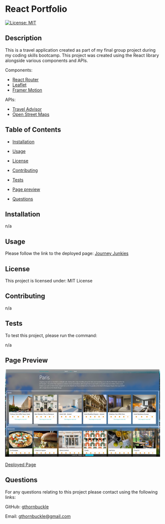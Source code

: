 # React Portfolio
[![License: MIT](https://img.shields.io/badge/License-MIT-yellow.svg)](https://opensource.org/licenses/MIT)

## Description

This is a travel application created as part of my final group project during my coding skills bootcamp. This project was created using the React library alongside various components and APIs.

Components:

* [React Router](https://reactrouter.com/en/main)
* [Leaflet](https://www.npmjs.com/package/leaflet)
* [Framer Motion](https://www.framer.com/motion/)

APIs:

* [Travel Advisor](https://rapidapi.com/apidojo/api/travel-advisor)
* [Open Street Maps](https://wiki.openstreetmap.org/wiki/API)

## Table of Contents

* [Installation](#installation)

* [Usage](#usage)

* [License](#license)

* [Contributing](#contributing)

* [Tests](#tests)

* [Page preview](#page-preview)

* [Questions](#questions)

## Installation

n/a

## Usage

Please follow the link to the deployed page: [Journey Junkies](https://gthornbuckle-journeyjunkies.netlify.app/)

## License

This project is licensed under: MIT License

## Contributing

n/a

## Tests

To test this project, please run the command:

n/a

## Page Preview

![page preview](./pagepreview.png)

[Deployed Page](https://gthornbuckle-journeyjunkies.netlify.app/)

## Questions

For any questions relating to this project please contact using the following links:

GitHub: [gthornbuckle](https://github.com/gthornbuckle/)

Email: gthornbuckle@gmail.com
